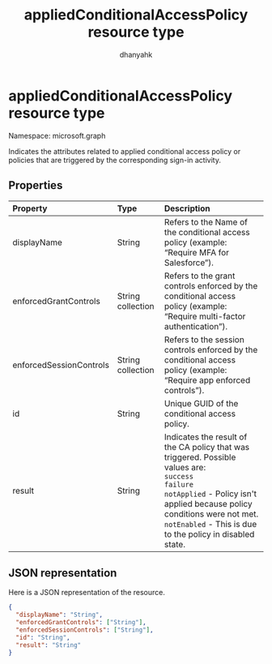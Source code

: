 ﻿---
title: "appliedConditionalAccessPolicy resource type"
description: "Indicates the attributes related to applied conditional access policy or policies that are triggered by the corresponding sign-in activity."
localization_priority: Normal
author: "dhanyahk"
ms.prod: "microsoft-identity-platform"
doc_type: resourcePageType
---

# appliedConditionalAccessPolicy resource type

Namespace: microsoft.graph

Indicates the attributes related to applied conditional access policy or policies that are triggered by the corresponding sign-in activity.

## Properties

| Property                | Type              | Description                                                                                                                                                                                                                                                |
| :---------------------- | :---------------- | :--------------------------------------------------------------------------------------------------------------------------------------------------------------------------------------------------------------------------------------------------------- |
| displayName             | String            | Refers to the Name of the conditional access policy (example: “Require MFA for Salesforce”).                                                                                                                                                               |
| enforcedGrantControls   | String collection | Refers to the grant controls enforced by the conditional access policy (example: “Require multi-factor authentication”).                                                                                                                                   |
| enforcedSessionControls | String collection | Refers to the session controls enforced by the conditional access policy (example: “Require app enforced controls”).                                                                                                                                       |
| id                      | String            | Unique GUID of the conditional access policy.                                                                                                                                                                                                              |
| result                  | String            | Indicates the result of the CA policy that was triggered. Possible values are:<br/>`success`<br/>`failure`<br/>`notApplied` - Policy isn't applied because policy conditions were not met.<br/>`notEnabled` - This is due to the policy in disabled state. |

## JSON representation

Here is a JSON representation of the resource.

<!-- {
  "blockType": "resource",
  "optionalProperties": [

  ],
  "@odata.type": "microsoft.graph.appliedConditionalAccessPolicy"
}-->

```json
{
  "displayName": "String",
  "enforcedGrantControls": ["String"],
  "enforcedSessionControls": ["String"],
  "id": "String",
  "result": "String"
}

```

<!-- uuid: 8fcb5dbc-d5aa-4681-8e31-b001d5168d79
2015-10-25 14:57:30 UTC -->

<!-- {
  "type": "#page.annotation",
  "description": "appliedConditionalAccessPolicy resource",
  "keywords": "",
  "section": "documentation",
  "tocPath": ""
}-->
